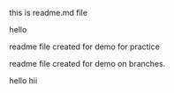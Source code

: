 this is readme.md file 


hello

readme file created for demo for practice

readme file created for demo on branches.

hello hii
